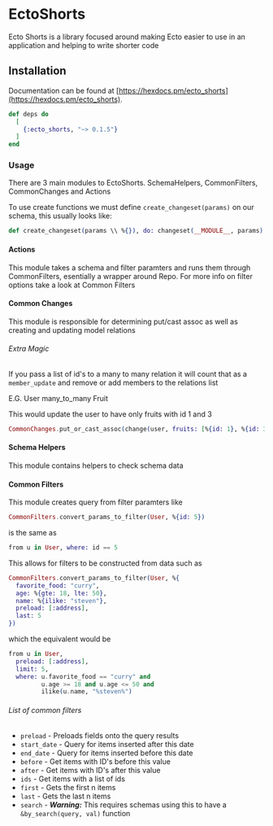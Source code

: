 # EctoShorts

Ecto Shorts is a library focused around making Ecto easier to use in an
application and helping to write shorter code

## Installation

Documentation can be found at [https://hexdocs.pm/ecto_shorts](https://hexdocs.pm/ecto_shorts).

```elixir
def deps do
  [
    {:ecto_shorts, "~> 0.1.5"}
  ]
end
```


### Usage
There are 3 main modules to EctoShorts. SchemaHelpers, CommonFilters, CommonChanges and Actions

To use create functions we must define `create_changeset(params)` on our schema, this usually looks like:
```elixir
def create_changeset(params \\ %{}), do: changeset(__MODULE__, params)
```

#### Actions
This module takes a schema and filter paramters and runs them through CommonFilters, esentially a wrapper
around Repo. For more info on filter options take a look at Common Filters

#### Common Changes
This module is responsible for determining put/cast assoc as well as creating and updating model relations

###### Extra Magic
If you pass a list of id's to a many to many relation it will count that as a `member_update` and remove or add members to the relations list

E.G. User many_to_many Fruit

This would update the user to have only fruits with id 1 and 3
```elixir
CommonChanges.put_or_cast_assoc(change(user, fruits: [%{id: 1}, %{id: 3}]), :fruits)
```

#### Schema Helpers
This module contains helpers to check schema data

#### Common Filters
This module creates query from filter paramters like

```elixir
CommonFilters.convert_params_to_filter(User, %{id: 5})
```
is the same as
```elixir
from u in User, where: id == 5
```

This allows for filters to be constructed from data such as
```elixir
CommonFilters.convert_params_to_filter(User, %{
  favorite_food: "curry",
  age: %{gte: 18, lte: 50},
  name: %{ilike: "steven"},
  preload: [:address],
  last: 5
})
```
which the equivalent would be
```elixir
from u in User,
  preload: [:address],
  limit: 5,
  where: u.favorite_food == "curry" and
         u.age >= 18 and u.age <= 50 and
         ilike(u.name, "%steven%")
```

###### List of common filters
- `preload` - Preloads fields onto the query results
- `start_date` - Query for items inserted after this date
- `end_date` - Query for items inserted before this date
- `before` - Get items with ID's before this value
- `after` - Get items with ID's after this value
- `ids` - Get items with a list of ids
- `first` - Gets the first n items
- `last` - Gets the last n items
- `search` - ***Warning:*** This requires schemas using this to have a `&by_search(query, val)` function
